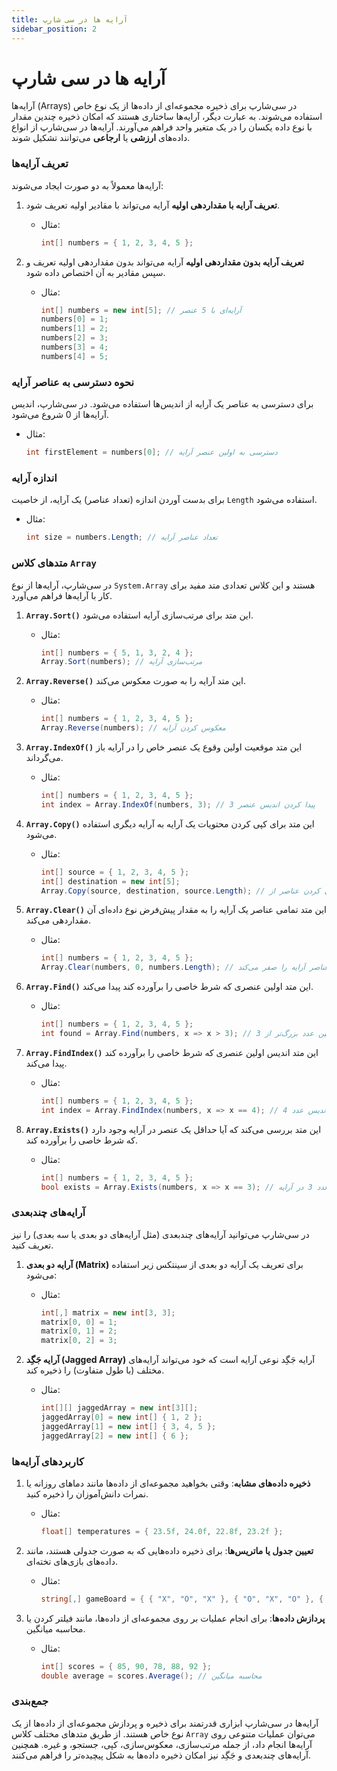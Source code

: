 ```yaml
---
title: آرایه ها در سی شارپ
sidebar_position: 2
---
```


# آرایه ها در سی شارپ

آرایه‌ها (Arrays) در سی‌شارپ برای ذخیره مجموعه‌ای از داده‌ها از یک نوع خاص استفاده می‌شوند. به عبارت دیگر، آرایه‌ها ساختاری هستند که امکان ذخیره چندین مقدار با نوع داده یکسان را در یک متغیر واحد فراهم می‌آورند. آرایه‌ها در سی‌شارپ از انواع داده‌های **ارزشی** یا **ارجاعی** می‌توانند تشکیل شوند.

### تعریف آرایه‌ها

آرایه‌ها معمولاً به دو صورت ایجاد می‌شوند:

1. **تعریف آرایه با مقداردهی اولیه**
   آرایه می‌تواند با مقادیر اولیه تعریف شود.

    - مثال:

        ```csharp
        int[] numbers = { 1, 2, 3, 4, 5 };
        ```

2. **تعریف آرایه بدون مقداردهی اولیه**
   آرایه می‌تواند بدون مقداردهی اولیه تعریف و سپس مقادیر به آن اختصاص داده شود.

    - مثال:

        ```csharp
        int[] numbers = new int[5]; // آرایه‌ای با 5 عنصر
        numbers[0] = 1;
        numbers[1] = 2;
        numbers[2] = 3;
        numbers[3] = 4;
        numbers[4] = 5;
        ```

### نحوه دسترسی به عناصر آرایه

برای دسترسی به عناصر یک آرایه از اندیس‌ها استفاده می‌شود. در سی‌شارپ، اندیس آرایه‌ها از 0 شروع می‌شود.

-   مثال:

    ```csharp
    int firstElement = numbers[0]; // دسترسی به اولین عنصر آرایه
    ```

### اندازه آرایه

برای بدست آوردن اندازه (تعداد عناصر) یک آرایه، از خاصیت `Length` استفاده می‌شود.

-   مثال:

    ```csharp
    int size = numbers.Length; // تعداد عناصر آرایه
    ```

### متدهای کلاس `Array`

در سی‌شارپ، آرایه‌ها از نوع `System.Array` هستند و این کلاس تعدادی متد مفید برای کار با آرایه‌ها فراهم می‌آورد.

1. **`Array.Sort()`**
   این متد برای مرتب‌سازی آرایه استفاده می‌شود.

    - مثال:

        ```csharp
        int[] numbers = { 5, 1, 3, 2, 4 };
        Array.Sort(numbers); // مرتب‌سازی آرایه
        ```

2. **`Array.Reverse()`**
   این متد آرایه را به صورت معکوس می‌کند.

    - مثال:

        ```csharp
        int[] numbers = { 1, 2, 3, 4, 5 };
        Array.Reverse(numbers); // معکوس کردن آرایه
        ```

3. **`Array.IndexOf()`**
   این متد موقعیت اولین وقوع یک عنصر خاص را در آرایه باز می‌گرداند.

    - مثال:

        ```csharp
        int[] numbers = { 1, 2, 3, 4, 5 };
        int index = Array.IndexOf(numbers, 3); // پیدا کردن اندیس عنصر 3
        ```

4. **`Array.Copy()`**
   این متد برای کپی کردن محتویات یک آرایه به آرایه دیگری استفاده می‌شود.

    - مثال:

        ```csharp
        int[] source = { 1, 2, 3, 4, 5 };
        int[] destination = new int[5];
        Array.Copy(source, destination, source.Length); // کپی کردن عناصر از source به destination
        ```

5. **`Array.Clear()`**
   این متد تمامی عناصر یک آرایه را به مقدار پیش‌فرض نوع داده‌ای آن مقداردهی می‌کند.

    - مثال:

        ```csharp
        int[] numbers = { 1, 2, 3, 4, 5 };
        Array.Clear(numbers, 0, numbers.Length); // تمام عناصر آرایه را صفر می‌کند
        ```

6. **`Array.Find()`**
   این متد اولین عنصری که شرط خاصی را برآورده کند پیدا می‌کند.

    - مثال:

        ```csharp
        int[] numbers = { 1, 2, 3, 4, 5 };
        int found = Array.Find(numbers, x => x > 3); // پیدا کردن اولین عدد بزرگ‌تر از 3
        ```

7. **`Array.FindIndex()`**
   این متد اندیس اولین عنصری که شرط خاصی را برآورده کند پیدا می‌کند.

    - مثال:

        ```csharp
        int[] numbers = { 1, 2, 3, 4, 5 };
        int index = Array.FindIndex(numbers, x => x == 4); // پیدا کردن اندیس عدد 4
        ```

8. **`Array.Exists()`**
   این متد بررسی می‌کند که آیا حداقل یک عنصر در آرایه وجود دارد که شرط خاصی را برآورده کند.

    - مثال:

        ```csharp
        int[] numbers = { 1, 2, 3, 4, 5 };
        bool exists = Array.Exists(numbers, x => x == 3); // بررسی وجود عدد 3 در آرایه
        ```

### آرایه‌های چندبعدی

در سی‌شارپ می‌توانید آرایه‌های چندبعدی (مثل آرایه‌های دو بعدی یا سه بعدی) را نیز تعریف کنید.

1. **آرایه دو بعدی (Matrix)**
   برای تعریف یک آرایه دو بعدی از سینتکس زیر استفاده می‌شود:

    - مثال:

        ```csharp
        int[,] matrix = new int[3, 3];
        matrix[0, 0] = 1;
        matrix[0, 1] = 2;
        matrix[0, 2] = 3;
        ```

2. **آرایه جَگِد (Jagged Array)**
   آرایه جَگِد نوعی آرایه است که خود می‌تواند آرایه‌های مختلف (با طول متفاوت) را ذخیره کند.

    - مثال:

        ```csharp
        int[][] jaggedArray = new int[3][];
        jaggedArray[0] = new int[] { 1, 2 };
        jaggedArray[1] = new int[] { 3, 4, 5 };
        jaggedArray[2] = new int[] { 6 };
        ```

### کاربردهای آرایه‌ها

1. **ذخیره داده‌های مشابه**: وقتی بخواهید مجموعه‌ای از داده‌ها مانند دماهای روزانه یا نمرات دانش‌آموزان را ذخیره کنید.

    - مثال:

        ```csharp
        float[] temperatures = { 23.5f, 24.0f, 22.8f, 23.2f };
        ```

2. **تعیین جدول یا ماتریس‌ها**: برای ذخیره داده‌هایی که به صورت جدولی هستند، مانند داده‌های بازی‌های تخته‌ای.

    - مثال:

        ```csharp
        string[,] gameBoard = { { "X", "O", "X" }, { "O", "X", "O" }, { "X", "O", "X" } };
        ```

3. **پردازش داده‌ها**: برای انجام عملیات بر روی مجموعه‌ای از داده‌ها، مانند فیلتر کردن یا محاسبه میانگین.

    - مثال:

        ```csharp
        int[] scores = { 85, 90, 78, 88, 92 };
        double average = scores.Average(); // محاسبه میانگین
        ```

### جمع‌بندی

آرایه‌ها در سی‌شارپ ابزاری قدرتمند برای ذخیره و پردازش مجموعه‌ای از داده‌ها از یک نوع خاص هستند. از طریق متدهای مختلف کلاس `Array` می‌توان عملیات متنوعی روی آرایه‌ها انجام داد، از جمله مرتب‌سازی، معکوس‌سازی، کپی، جستجو، و غیره. همچنین آرایه‌های چندبعدی و جَگِد نیز امکان ذخیره داده‌ها به شکل پیچیده‌تر را فراهم می‌کنند.
